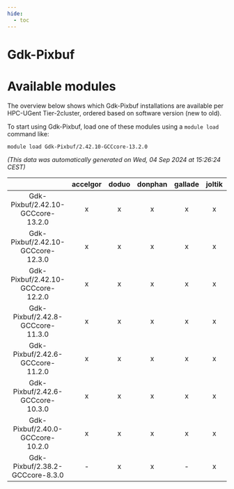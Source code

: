 ```yaml
---
hide:
  - toc
---
```


Gdk-Pixbuf
==========

# Available modules


The overview below shows which Gdk-Pixbuf installations are available per HPC-UGent Tier-2cluster, ordered based on software version (new to old).

To start using Gdk-Pixbuf, load one of these modules using a `module load` command like:

```shell
module load Gdk-Pixbuf/2.42.10-GCCcore-13.2.0
```

*(This data was automatically generated on Wed, 04 Sep 2024 at 15:26:24 CEST)*  

| |accelgor|doduo|donphan|gallade|joltik|shinx|skitty|
| :---: | :---: | :---: | :---: | :---: | :---: | :---: | :---: |
|Gdk-Pixbuf/2.42.10-GCCcore-13.2.0|x|x|x|x|x|x|x|
|Gdk-Pixbuf/2.42.10-GCCcore-12.3.0|x|x|x|x|x|x|x|
|Gdk-Pixbuf/2.42.10-GCCcore-12.2.0|x|x|x|x|x|-|x|
|Gdk-Pixbuf/2.42.8-GCCcore-11.3.0|x|x|x|x|x|-|x|
|Gdk-Pixbuf/2.42.6-GCCcore-11.2.0|x|x|x|x|x|-|x|
|Gdk-Pixbuf/2.42.6-GCCcore-10.3.0|x|x|x|x|x|-|x|
|Gdk-Pixbuf/2.40.0-GCCcore-10.2.0|x|x|x|x|x|-|x|
|Gdk-Pixbuf/2.38.2-GCCcore-8.3.0|-|x|x|-|x|-|x|
